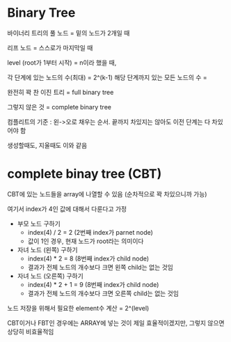 # Binary Tree

바이너리 트리의 풀 노드 = 밑의 노드가 2개일 때

리프 노드 = 스스로가 마지막일 때 

level (root가 1부터 시작) = n이라 했을 때,

 각 단계에 있는 노드의 수(최대) = 2^(k-1)
 해당 단계까지 있는 모든 노드의 수 = 

완전히 꽉 찬 이진 트리 = full binary tree

그렇지 않은 것 = complete binary tree

컴플리트의 기준 : 왼->오로 채우는 순서. 끝까지 차있지는 않아도 이전 단계는 다 차있어야 함

생성할때도, 지울때도 이와 같음


# complete binay tree (CBT) 

CBT에 있는 노드들을 array에 나열할 수 있음 (순차적으로 꽉 차있으니까 가능)

여기서 index가 4인 값에 대해서 다룬다고 가정

 - 부모 노드 구하기
   - index(4) / 2 = 2 (2번째 index가 parnet node)
   - 값이 1인 경우, 현재 노드가 root라는 의미이다
 - 자녀 노드 (왼쪽) 구하기
   - index(4) * 2 = 8 (8번째 index가 child node)
   - 결과가 전체 노드의 개수보다 크면 왼쪽 child는 없는 것임
 - 자녀 노드 (오른쪽) 구하기
   - index(4) * 2 + 1 = 9 (8번째 index가 child node)
   - 결과가 전체 노드의 개수보다 크면 오른쪽 child는 없는 것임

노드 저장을 위해서 필요한 element수 계산 = 2^(level)

CBT이거나 FBT인 경우에는 ARRAY에 넣는 것이 제일 효율적이겠지만, 그렇지 않으면 상당히 비효율적임